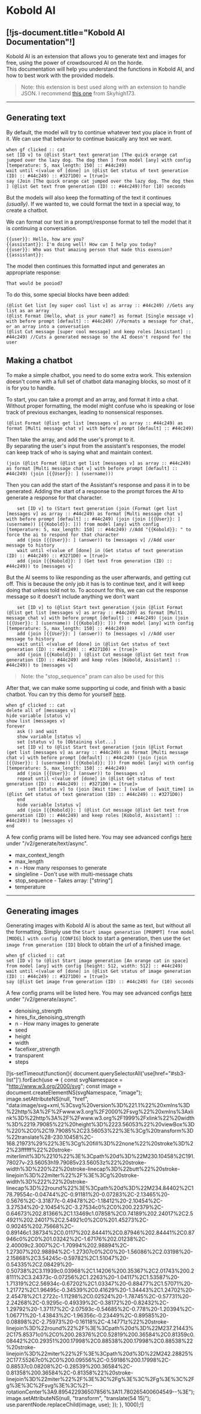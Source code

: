# Kobold AI
[!js-document.title="Kobold AI Documentation"!]
---

Kobold AI is an extension that allows you to generate text and images for free, using the power of crowdsourced AI on the horde. <br>
This documentation will help you understand the functions in Kobold AI, and how to best work with the provided models.

> Note: this extension is best used along with an extension to handle JSON.
> I recommend [this one](https://extensions.turbowarp.org/Skyhigh173/json.js) from Skyhigh173.

---

## Generating text
By default, the model will try to continue whatever text you place in front of it. We can use that behavior to continue basically any text we want.

```scratch3
when gf clicked :: cat
set [ID v] to (@list Start text generation [The quick orange cat jumped over the lazy dog. The dog then ] from model [any] with config [temperature: 5, max_length: 150] :: #44c249)
wait until <(value of [done] in (@list Get status of text generation (ID) :: #44c249) :: #3271D0) = [true]>
say (Join [The quick orange cat jumped over the lazy dog. The dog then ] (@list Get text from generation (ID) :: #44c249))for (10) seconds
```

But the models will also keep the formatting of the text it continues _<light>(usually)</light>_.
If we wanted to, we could format the text in a special way, to create a chatbot.

We can format our text in a prompt/response format to tell the model that it is continuing a conversation.
```text
{{user}}: Hello, how are you?
{{assistant}}: I'm doing well! How can I help you today?
{{user}}: Who was that amazing person that made this exension?
{{assistant}}: 
```

The model then continues this formatted input and generates an appropriate response:
```text
That would be pooiod7
```

To do this, some special blocks have been added:
```scratch3
(@list Get list [my super cool list v] as array :: #44c249) //Gets any list as an array
(@list Format [Hello, what is your name?] as format [Single message v] with before prompt [default] :: #44c249) //Formats a message for chat, or an array into a conversation
(@list Cut message [super cool message] and keep roles [Assistant] :: #44c249) //Cuts a generated message so the AI doesn't respond for the user
```

## Making a chatbot
To make a simple chatbot, you need to do some extra work.
This extension doesn't come with a full set of chatbot data managing blocks, so most of it is for you to handle.

To start, you can take a prompt and an array, and format it into a chat. <br>
Without proper formatting, the model might confuse who is speaking or lose track of previous exchanges, leading to nonsensical responses. 
```scratch3
(@list Format (@list get list [messages v] as array :: #44c249) as format [Multi message chat v] with before prompt [default] :: #44c249)
```

Then take the array, and add the user's prompt to it. <br>
By separating the user's input from the assistant's responses, the model can keep track of who is saying what and maintain context.
```scratch3
(join (@list Format (@list get list [messages v] as array :: #44c249) as format [Multi message chat v] with before prompt [default] :: #44c249) (join [{{User}}: ] (username)))
```

Then you can add the start of the Assistant's response and pass it in to be generated.
Adding the start of a response to the prompt forces the AI to generate a response for that character.
```scratch3
	set [ID v] to (Start text generation (join (Format (get list [messages v] as array :: #44c249) as format [Multi message chat v] with before prompt [default] :: #44c249) (join (join [{{User}}: ] (username)) [{{Kobold}}: ])) from model [any] with config [temperature: 5, max_length: 150] :: #44c249) //Add "{{Kobold}}: " to force the ai to respond for that character
	add (join [{{User}}: ] (answer)) to [messages v] //Add user message to history
	wait until <(value of [done] in (Get status of text generation (ID) :: #44c249) :: #3271D0) = [true]>
    add (join [{{Kobold}}: ] (Get text from generation (ID) :: #44c249)) to [messages v]
```

But the AI seems to like responding as the user afterwards, and getting cut off.
This is because the only job it has is to continue text, and it will keep doing that unless told not to.
To account for this, we can cut the response message so it doesn't include anything we don't want
```scratch3
	set [ID v] to (@list Start text generation (join (@list Format (@list get list [messages v] as array :: #44c249) as format [Multi message chat v] with before prompt [default] :: #44c249) (join (join [{{User}}: ] (username)) [{{Kobold}}: ])) from model [any] with config [temperature: 5, max_length: 150] :: #44c249)
	add (join [{{User}}: ] (answer)) to [messages v] //Add user message to history
	wait until <(value of [done] in (@list Get status of text generation (ID) :: #44c249) :: #3271D0) = [true]>
    add (join [{{Kobold}}: ] (@list Cut message (@list Get text from generation (ID) :: #44c249) and keep roles [Kobold, Assistant] :: #44c249)) to [messages v]
```

> Note: the "stop_sequence" pram can also be used for this

After that, we can make some supporting ui code, and finish with a basic chatbot.
You can try this demo for yourself [here](https://studio.penguinmod.com/fullscreen.html?project_url=https://p7scratchextensions.pages.dev/ext/KoboldAI/examples/simple.pmp).
```scratch3
when gf clicked :: cat
delete all of [messages v]
hide variable [status v]
show list [messages v]
forever
	ask () and wait
	show variable [status v]
	set [status v] to [Obtaining slot...]
	set [ID v] to (@list Start text generation (join (@list Format (get list [messages v] as array :: #44c249) as format [Multi message chat v] with before prompt [default] :: #44c249) (join (join [{{User}}: ] (username)) [{{Kobold}}: ])) from model [any] with config [temperature: 5, max_length: 150] :: #44c249)
	add (join [{{User}}: ] (answer)) to [messages v]
	repeat until <(value of [done] in (@list Get status of text generation (ID) :: #44c249) :: #3271D0) = [true]>
		set [status v] to (join [Wait time: ] (value of [wait_time] in (@list Get status of text generation (ID) :: #44c249) :: #3271D0))
	end
	hide variable [status v]
	add (join [{{Kobold}}: ] (@list Cut message (@list Get text from generation (ID) :: #44c249) and keep roles [Kobold, Assistant] :: #44c249)) to [messages v]
end
```

A few config prams will be listed here. You may see advanced configs [here](//stablehorde.net/api) under "/v2/generate/text/async".
- max_context_length
- max_length
- n - How many responses to generate
- singleline - Don't use with multi-message chats
- stop_sequence - Takes array: ["string"]
- temperature

---
 
## Generating images
Generating images with Kobold AI is about the same as text, but without all the formatting.
Simply use the `Start image generation [PROMPT] from model [MODEL] with config [CONFIG]` block to start a generation, 
then use the `Get image from generation [ID]` block to obtain the url of a finished image.

```scratch3
when gf clicked :: cat
set [ID v] to (@list Start image generation [An orange cat in space] from model [any] with config [height: 512, width: 512] :: #44c249)
wait until <(value of [done] in (@list Get status of image generation (ID) :: #44c249) :: #3271D0) = [true]>
say (@list Get image from generation (ID) :: #44c249) for (10) seconds
```

A few config prams will be listed here. You may see advanced configs [here](//stablehorde.net/api) under "/v2/generate/async".
- denoising_strength
- hires_fix_denoising_strength
- n - How many images to generate
- seed
- height
- width
- facefixer_strength
- transparent
- steps

[!js-setTimeout(function(){
document.querySelectorAll('use[href="#sb3-list"]').forEach(use => {
    const svgNamespace = "http://www.w3.org/2000/svg";
    const image = document.createElementNS(svgNamespace, "image");
    image.setAttributeNS(null, "href", "data:image/svg+xml,%3Csvg%20version%3D%221.1%22%20xmlns%3D%22http%3A%2F%2Fwww.w3.org%2F2000%2Fsvg%22%20xmlns%3Axlink%3D%22http%3A%2F%2Fwww.w3.org%2F1999%2Fxlink%22%20width%3D%2219.79085%22%20height%3D%2223.56053%22%20viewBox%3D%220%2C0%2C19.79085%2C23.56053%22%3E%3Cg%20transform%3D%22translate%28-230.10458%2C-168.21973%29%22%3E%3Cg%20fill%3D%22none%22%20stroke%3D%22%23ffffff%22%20stroke-miterlimit%3D%2210%22%3E%3Cpath%20d%3D%22M230.10458%2C191.78027v-23.56053h19.79085v23.56053z%22%20stroke-width%3D%220%22%20stroke-linecap%3D%22butt%22%20stroke-linejoin%3D%22miter%22%2F%3E%3Cg%20stroke-width%3D%222%22%20stroke-linecap%3D%22round%22%3E%3Cpath%20d%3D%22M234.84402%2C178.79554c-0.04744%2C-0.91181%20-0.07283%2C-2.13465%20-0.5676%2C-3.31877c-0.49478%2C-1.18412%20-2.10454%2C-3.27534%20-2.10454%2C-3.27534c0%2C0%200.22379%2C-0.64673%202.81366%2C1.13469c1.07858%2C0.74189%202.24017%2C2.54921%202.24017%2C2.54921c0%2C0%201.45273%2C-0.90245%202.75668%2C-0.89146c1.38734%2C0.0117%202.84441%2C0.87946%202.84441%2C0.87946c0%2C0%201.03242%2C-1.67176%202.01238%2C-2.40009c2.3007%2C-1.70994%202.98894%2C-1.27307%202.98894%2C-1.27307c0%2C0%20-1.56086%2C2.03198%20-2.15868%2C3.54245c-0.59782%2C1.51047%20-0.54335%2C2.08429%20-0.50738%2C3.11939c0.03968%2C1.14206%200.35367%2C2.01743%200.28111%2C3.24373c-0.07256%2C1.2263%20-1.04117%2C1.53587%20-1.71319%2C2.56934c-0.67202%2C1.03347%20-0.88477%2C1.57071%20-1.21772%2C1.96495c-0.34539%2C0.41629%20-1.34443%2C1.24702%20-2.45478%2C1.2722c-1.11298%2C0.02524%20-1.78745%2C-0.57731%20-2.24268%2C-0.9295c-0.49339%2C-0.38172%20-0.82432%2C-1.29792%20-1.37117%2C-2.07593c-0.54685%2C-0.778%20-1.20394%2C-1.06771%20-1.43843%2C-1.96356c-0.23449%2C-0.89585%20-0.08898%2C-2.75973%20-0.16118%2C-4.14771z%22%20stroke-linejoin%3D%22round%22%2F%3E%3Cpath%20d%3D%22M237.21443%2C175.85371c0%2C0%200.28376%2C0.52819%200.36584%2C0.81359c0.08442%2C0.29351%200.17998%2C0.88538%200.17998%2C0.88538%22%20stroke-linejoin%3D%22miter%22%2F%3E%3Cpath%20d%3D%22M242.28825%2C177.55267c0%2C0%200.09556%2C-0.59186%200.17998%2C-0.88537c0.08208%2C-0.28539%200.36584%2C-0.81358%200.36584%2C-0.81358%22%20stroke-linejoin%3D%22miter%22%2F%3E%3C%2Fg%3E%3C%2Fg%3E%3C%2Fg%3E%3C%2Fsvg%3E%3C%21--rotationCenter%3A9.895422936507856%3A11.780265400604549--%3E");
    image.setAttributeNS(null, "transform", "translate(54 15)");
    use.parentNode.replaceChild(image, use);
});
}, 1000);!]
